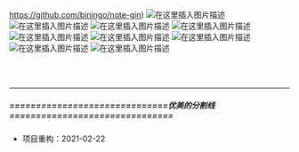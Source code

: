 

https://github.com/biningo/note-gin)
![在这里插入图片描述](https://img-blog.csdnimg.cn/20200228170439491.PNG?x-oss-process=image/watermark,type_ZmFuZ3poZW5naGVpdGk,shadow_10,text_aHR0cHM6Ly9ibG9nLmNzZG4ubmV0L3dlaXhpbl80NDU4NDI5Mw==,size_16,color_FFFFFF,t_70)
![在这里插入图片描述](https://img-blog.csdnimg.cn/20200228170622303.PNG?x-oss-process=image/watermark,type_ZmFuZ3poZW5naGVpdGk,shadow_10,text_aHR0cHM6Ly9ibG9nLmNzZG4ubmV0L3dlaXhpbl80NDU4NDI5Mw==,size_16,color_FFFFFF,t_70)
![在这里插入图片描述](https://img-blog.csdnimg.cn/20200228170455569.PNG?x-oss-process=image/watermark,type_ZmFuZ3poZW5naGVpdGk,shadow_10,text_aHR0cHM6Ly9ibG9nLmNzZG4ubmV0L3dlaXhpbl80NDU4NDI5Mw==,size_16,color_FFFFFF,t_70)
![在这里插入图片描述](https://img-blog.csdnimg.cn/2020022817050670.PNG?x-oss-process=image/watermark,type_ZmFuZ3poZW5naGVpdGk,shadow_10,text_aHR0cHM6Ly9ibG9nLmNzZG4ubmV0L3dlaXhpbl80NDU4NDI5Mw==,size_16,color_FFFFFF,t_70)
![在这里插入图片描述](https://img-blog.csdnimg.cn/20200228170515801.PNG?x-oss-process=image/watermark,type_ZmFuZ3poZW5naGVpdGk,shadow_10,text_aHR0cHM6Ly9ibG9nLmNzZG4ubmV0L3dlaXhpbl80NDU4NDI5Mw==,size_16,color_FFFFFF,t_70)
![在这里插入图片描述](https://img-blog.csdnimg.cn/20200228170528381.PNG?x-oss-process=image/watermark,type_ZmFuZ3poZW5naGVpdGk,shadow_10,text_aHR0cHM6Ly9ibG9nLmNzZG4ubmV0L3dlaXhpbl80NDU4NDI5Mw==,size_16,color_FFFFFF,t_70)
![在这里插入图片描述](https://img-blog.csdnimg.cn/20200228170547784.PNG?x-oss-process=image/watermark,type_ZmFuZ3poZW5naGVpdGk,shadow_10,text_aHR0cHM6Ly9ibG9nLmNzZG4ubmV0L3dlaXhpbl80NDU4NDI5Mw==,size_16,color_FFFFFF,t_70)
![在这里插入图片描述](https://img-blog.csdnimg.cn/20200228170604671.PNG?x-oss-process=image/watermark,type_ZmFuZ3poZW5naGVpdGk,shadow_10,text_aHR0cHM6Ly9ibG9nLmNzZG4ubmV0L3dlaXhpbl80NDU4NDI5Mw==,size_16,color_FFFFFF,t_70)
![在这里插入图片描述](https://img-blog.csdnimg.cn/20200228170654877.PNG?x-oss-process=image/watermark,type_ZmFuZ3poZW5naGVpdGk,shadow_10,text_aHR0cHM6Ly9ibG9nLmNzZG4ubmV0L3dlaXhpbl80NDU4NDI5Mw==,size_16,color_FFFFFF,t_70)

<br>

<br>



--------



##### ==============================优美的分割线===============================
- 项目重构：2021-02-22




